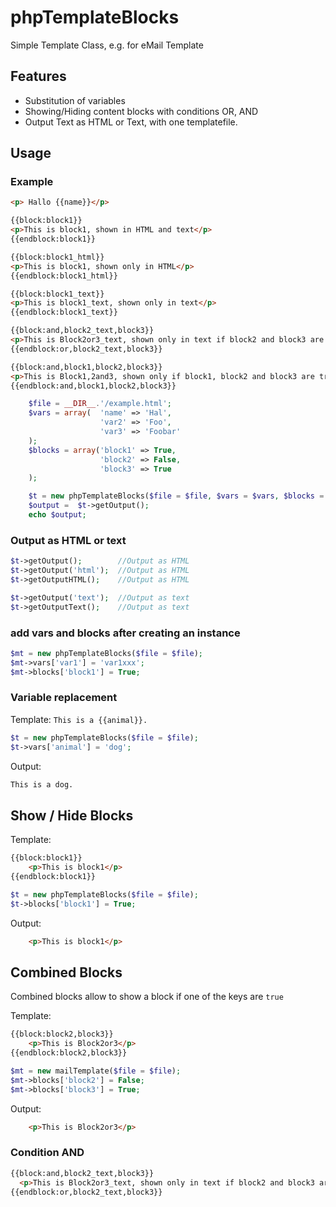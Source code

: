 # phpTemplateBlocks
Simple Template Class, e.g. for eMail Template

## Features

- Substitution of variables
- Showing/Hiding content blocks with conditions OR, AND
- Output Text as HTML or Text, with one templatefile.

## Usage
### Example
```html
<p> Hallo {{name}}</p>

{{block:block1}}
<p>This is block1, shown in HTML and text</p>
{{endblock:block1}}

{{block:block1_html}}
<p>This is block1, shown only in HTML</p>
{{endblock:block1_html}}

{{block:block1_text}}
<p>This is block1_text, shown only in text</p>
{{endblock:block1_text}}

{{block:and,block2_text,block3}}
<p>This is Block2or3_text, shown only in text if block2 and block3 are true</p>
{{endblock:or,block2_text,block3}}

{{block:and,block1,block2,block3}}
<p>This is Block1,2and3, shown only if block1, block2 and block3 are true</p>
{{endblock:and,block1,block2,block3}}

```

```php
    $file = __DIR__.'/example.html';
    $vars = array(  'name' => 'Hal',
                    'var2' => 'Foo',
                    'var3' => 'Foobar'
    );
    $blocks = array('block1' => True,
                    'block2' => False,
                    'block3' => True
    );

    $t = new phpTemplateBlocks($file = $file, $vars = $vars, $blocks = $blocks);
    $output =  $t->getOutput();
    echo $output;
```

### Output as HTML or text
```php
$t->getOutput();        //Output as HTML
$t->getOutput('html');  //Output as HTML
$t->getOutputHTML();    //Output as HTML

$t->getOutput('text');  //Output as text
$t->getOutputText();    //Output as text
```

### add vars and blocks after creating an instance
```php
$mt = new phpTemplateBlocks($file = $file);
$mt->vars['var1'] = 'var1xxx';
$mt->blocks['block1'] = True;
```

### Variable replacement
Template: `This is a {{animal}}.`
```php
$t = new phpTemplateBlocks($file = $file);
$t->vars['animal'] = 'dog';
```

Output: 
```html
This is a dog.
```

## Show / Hide Blocks
Template:
```html
{{block:block1}}
    <p>This is block1</p>
{{endblock:block1}}
```
```php
$t = new phpTemplateBlocks($file = $file);
$t->blocks['block1'] = True;
```

Output:
```html
    <p>This is block1</p>
```

## Combined Blocks
Combined blocks allow to show a block if one of the keys are `true`

Template:
```html
{{block:block2,block3}}
    <p>This is Block2or3</p>
{{endblock:block2,block3}}
```
```php
$mt = new mailTemplate($file = $file);
$mt->blocks['block2'] = False;
$mt->blocks['block3'] = True;
```

Output:
```html
    <p>This is Block2or3</p>
```

### Condition AND
```html
{{block:and,block2_text,block3}}
  <p>This is Block2or3_text, shown only in text if block2 and block3 are true</p>
{{endblock:or,block2_text,block3}}
```
